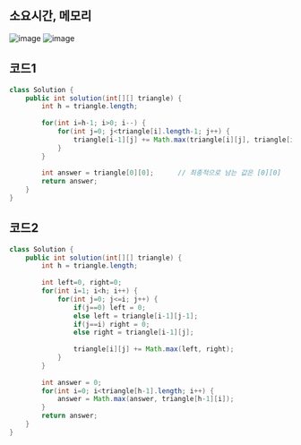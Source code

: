 ## 소요시간, 메모리
![image](https://github.com/Morning-Algorithm-Study-2023/Algorithm/assets/83942393/04923d7a-011c-4c4e-bddf-97200786aba9)
![image](https://github.com/Morning-Algorithm-Study-2023/Algorithm/assets/83942393/7b472b3e-0421-4484-8426-02114e753d9d)

## 코드1
```Java
class Solution {
    public int solution(int[][] triangle) {
        int h = triangle.length;
        
        for(int i=h-1; i>0; i--) {
            for(int j=0; j<triangle[i].length-1; j++) {
                triangle[i-1][j] += Math.max(triangle[i][j], triangle[i][j+1]);     // 둘 중 큰 값을 상단에 더한다.
            }
        }
        
        int answer = triangle[0][0];      // 최종적으로 남는 값은 [0][0]
        return answer;
    }
}
```

## 코드2
```Java
class Solution {
    public int solution(int[][] triangle) {
        int h = triangle.length;
        
        int left=0, right=0;
        for(int i=1; i<h; i++) {
            for(int j=0; j<=i; j++) {
                if(j==0) left = 0;
                else left = triangle[i-1][j-1];
                if(j==i) right = 0;
                else right = triangle[i-1][j];
                
                triangle[i][j] += Math.max(left, right);
            }
        }
        
        int answer = 0;
        for(int i=0; i<triangle[h-1].length; i++) {
            answer = Math.max(answer, triangle[h-1][i]);
        }
        return answer;
    }
}
```
